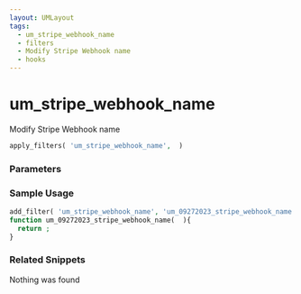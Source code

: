 ```yaml
---
layout: UMLayout
tags: 
  - um_stripe_webhook_name
  - filters
  - Modify Stripe Webhook name
  - hooks
---
```

# um\_stripe\_webhook\_name
Modify Stripe Webhook name
<Badge text="Since 1.0.0" vertical="middle" />
``` php
apply_filters( 'um_stripe_webhook_name',  )
```
<div class='hook-sep'></div>

### Parameters

<div class='hook-sep'></div>



### Sample Usage

``` php
add_filter( 'um_stripe_webhook_name', 'um_09272023_stripe_webhook_name ', 10, 0 )
function um_09272023_stripe_webhook_name(  ){
  return ;
}
```
<div class='hook-sep'></div>



### Related Snippets

Nothing was found

